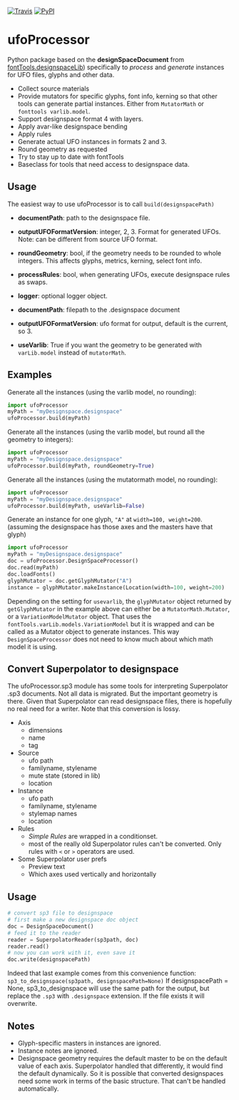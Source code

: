 [![Travis](https://travis-ci.org/LettError/ufoProcessor.svg?branch=master)](https://travis-ci.org/LettError/ufoProcessor)
[![PyPI](https://img.shields.io/pypi/v/ufoprocessor.svg)](https://pypi.org/project/ufoprocessor)

# ufoProcessor
Python package based on the **designSpaceDocument** from [fontTools.designspaceLib](https://github.com/fonttools/fonttools/tree/master/Lib/fontTools/designspaceLib)) specifically to _process_ and _generate_ instances for UFO files, glyphs and other data.

* Collect source materials
* Provide mutators for specific glyphs, font info, kerning so that other tools can generate partial instances. Either from `MutatorMath` or `fonttools varlib.model`.
* Support designspace format 4 with layers.
* Apply avar-like designspace bending
* Apply rules
* Generate actual UFO instances in formats 2 and 3.
* Round geometry as requested
* Try to stay up to date with fontTools
* Baseclass for tools that need access to designspace data.

## Usage
The easiest way to use ufoProcessor is to call `build(designspacePath)`

* **documentPath**: path to the designspace file.
* **outputUFOFormatVersion**: integer, 2, 3. Format for generated UFOs. Note: can be different from source UFO format.
* **roundGeometry**: bool, if the geometry needs to be rounded to whole integers. This affects glyphs, metrics, kerning, select font info.
* **processRules**: bool, when generating UFOs, execute designspace rules as swaps.
* **logger**: optional logger object.

* **documentPath**:               filepath to the .designspace document
* **outputUFOFormatVersion**:     ufo format for output, default is the current, so 3.
* **useVarlib**:                  True if you want the geometry to be generated with `varLib.model` instead of `mutatorMath`.

## Examples

Generate all the instances (using the varlib model, no rounding):

```python
import ufoProcessor
myPath = "myDesignspace.designspace"
ufoProcessor.build(myPath)
```

Generate all the instances (using the varlib model, but round all the geometry to integers):

```python
import ufoProcessor
myPath = "myDesignspace.designspace"
ufoProcessor.build(myPath, roundGeometry=True)
```

Generate all the instances (using the mutatormath model, no rounding):

```python
import ufoProcessor
myPath = "myDesignspace.designspace"
ufoProcessor.build(myPath, useVarlib=False)
```

Generate an instance for one glyph, `"A"` at `width=100, weight=200`. (assuming the designspace has those axes and the masters have that glyph)

```python
import ufoProcessor
myPath = "myDesignspace.designspace"
doc = ufoProcessor.DesignSpaceProcessor()
doc.read(myPath)
doc.loadFonts()
glyphMutator = doc.getGlyphMutator("A")
instance = glyphMutator.makeInstance(Location(width=100, weight=200)
```

Depending on the setting for `usevarlib`, the `glyphMutator` object returned by `getGlyphMutator` in the example above can either be a `MutatorMath.Mutator`, or a `VariationModelMutator` object. That uses the `fontTools.varLib.models.VariationModel` but it is wrapped and can be called as a Mutator object to generate instances. This way `DesignSpaceProcessor` does not need to know much about which math model it is using.


## Convert Superpolator to designspace

The ufoProcessor.sp3 module has some tools for interpreting Superpolator .sp3 documents. Not all data is migrated. But the important geometry is there. Given that Superpolator can read designspace files, there is hopefully no real need for a writer. Note that this conversion is lossy. 

* Axis
	* dimensions
	* name
	* tag
* Source
	* ufo path
	* familyname, stylename
	* mute state (stored in lib)
	* location
* Instance
	* ufo path
	* familyname, stylename
	* stylemap names
	* location
* Rules
	* *Simple Rules* are wrapped in a conditionset.
	* most of the really old Superpolator rules can't be converted. Only rules with `<` or `>` operators are used.
* Some Superpolator user prefs
	* Preview text
	* Which axes used vertically and horizontally


## Usage 
```python
# convert sp3 file to designspace
# first make a new designspace doc object
doc = DesignSpaceDocument()
# feed it to the reader
reader = SuperpolatorReader(sp3path, doc)
reader.read()
# now you can work with it, even save it
doc.write(designspacePath)
```
Indeed that last example comes from this convenience function:  
```sp3_to_designspace(sp3path, designspacePath=None)```
If designspacePath = None, sp3_to_designspace will use the same path for the output, but replace the `.sp3` with `.designspace` extension. If the file exists it will overwrite.

## Notes
* Glyph-specific masters in instances are ignored.   
* Instance notes are ignored. 
* Designspace geometry requires the default master to be on the default value of each axis. Superpolator handled that differently, it would find the default dynamically. So it is possible that converted designspaces need some work in terms of the basic structure. That can't be handled automatically.
